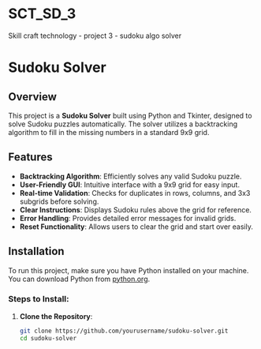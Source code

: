 # SCT_SD_3

Skill craft technology - project 3 - sudoku algo solver

# Sudoku Solver

## Overview

This project is a **Sudoku Solver** built using Python and Tkinter, designed to solve Sudoku puzzles automatically. The solver utilizes a backtracking algorithm to fill in the missing numbers in a standard 9x9 grid.

## Features

- **Backtracking Algorithm**: Efficiently solves any valid Sudoku puzzle.
- **User-Friendly GUI**: Intuitive interface with a 9x9 grid for easy input.
- **Real-time Validation**: Checks for duplicates in rows, columns, and 3x3 subgrids before solving.
- **Clear Instructions**: Displays Sudoku rules above the grid for reference.
- **Error Handling**: Provides detailed error messages for invalid grids.
- **Reset Functionality**: Allows users to clear the grid and start over easily.

## Installation

To run this project, make sure you have Python installed on your machine. You can download Python from [python.org](https://www.python.org/).

### Steps to Install:

1. **Clone the Repository**:
   ```bash
   git clone https://github.com/yourusername/sudoku-solver.git
   cd sudoku-solver
   ```
